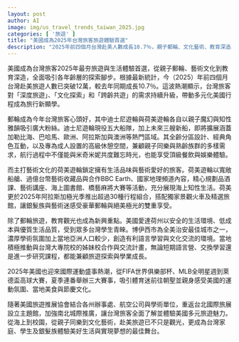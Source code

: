 ```yaml
---
layout: post
author: AI
image: img/us_travel_trends_taiwan_2025.jpg
categories: [ '旅遊' ]
title: "美國成為2025年台灣旅客旅遊體驗首選"
description: "2025年前四個月台灣赴美人數成長10.7％，親子郵輪、文化藝術、教育深造、國際賽事吸引各年齡層，旅遊型態從觀光升級為多元體驗與生活探索新潮流。"
---
```

美國成為台灣旅客2025年最夯旅遊與生活體驗首選，從親子郵輪、藝術文化到教育深造，全面吸引各年齡層的探索腳步。根據最新統計，今（2025）年前四個月台灣赴美旅遊人數已突破12萬，較去年同期成長10.7％。這波熱潮顯示，台灣旅客對「深度旅遊」、「文化探索」和「跨齡共遊」的需求持續升級，帶動多元化美國行程成為旅行新顯學。

郵輪成為今年台灣旅客心頭好，其中迪士尼遊輪與荷美遊輪各自以親子魔幻與知性雅韻吸引廣大粉絲。迪士尼遊輪現役五大船隊，加上未來三艘新船，即將擴展涵蓋加勒比海、巴哈馬、歐洲、阿拉斯加與澳洲等熱門區域。其全齡分區設計、經典角色互動，以及專為成人設置的高級休憩空間，兼顧親子同樂與熟齡族群的多樣需求，航行過程中不僅能與米奇米妮共度難忘時光，也能享受頂級餐飲與娛樂體驗。

而主打藝術文化的荷美遊輪鎖定擁有生活品味與藝術愛好的旅客。荷美遊輪以寬敞船艙、過億台幣藝術收藏品與合作BBC Earth、國家地理頻道內容，精心規劃品酒課、藝術講座、海上圖書館、橋藝麻將大賽等活動，充分展現海上知性生活。荷美更於2025年阿拉斯加極光季推出超過30種行程組合，搭配獨家景觀火車及精選旅館，讓銀髮族與藝術迷感受豪華郵輪與絕美極光的雙重享受。

除了郵輪旅遊，教育觀光也成為新興重點。美國愛達荷州以安全的生活環境、低成本與優質生活品質，受到眾多台灣學生青睞。博伊西市為全美治安最佳城市之一，濃厚學術氛圍加上當地亞洲人口較少，創造有利語言學習與文化交流的環境。當地積極推動與台灣大專院校的姊妹校合作與交流計畫，無論短期語言營、交換學習還是進一步研究課程，都能兼顧旅遊探索與學業成長。

2025年美國也迎來國際運動盛事熱潮，從FIFA世界俱樂部杯、MLB全明星週到萊德盃高球大賽，夏季連番舉辦三大賽事，吸引體育迷前往朝聖並親身感受美國的運動氛圍、當地美食與節慶文化。

隨著美國旅遊推展協會結合各州辦事處、航空公司與學術單位，重返台北國際旅展設立主題館，加強南北城際推廣，讓台灣旅客全面了解並體驗美國多元旅遊魅力。從海上到校園，從親子同樂到文化藝術，赴美旅遊已不只是觀光，更成為台灣家庭、學生及銀髮族體驗美好生活與實現夢想的最佳舞台。